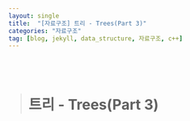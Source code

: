 ```yaml
---
layout: single
title:  "[자료구조] 트리 - Trees(Part 3)"
categories: "자료구조"
tag: [blog, jekyll, data_structure, 자료구조, c++]
---
```

<br><br>


># 트리 - Trees(Part 3)
